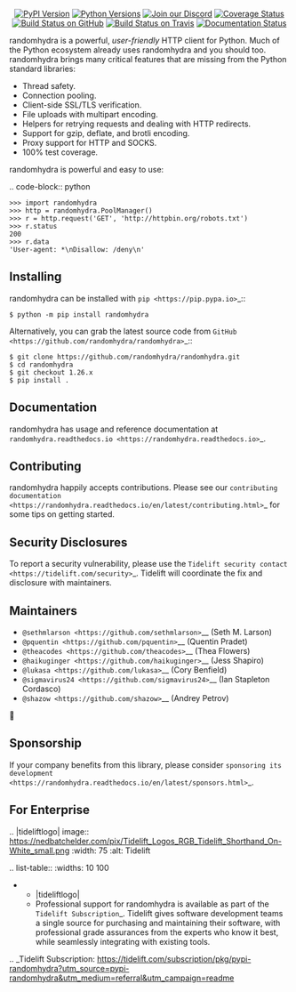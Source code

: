    <p align="center">
      <a href="https://pypi.org/project/randomhydra"><img alt="PyPI Version" src="https://img.shields.io/pypi/v/randomhydra.svg?maxAge=86400" /></a>
      <a href="https://pypi.org/project/randomhydra"><img alt="Python Versions" src="https://img.shields.io/pypi/pyversions/randomhydra.svg?maxAge=86400" /></a>
      <a href="https://discord.gg/CHEgCZN"><img alt="Join our Discord" src="https://img.shields.io/discord/756342717725933608?color=%237289da&label=discord" /></a>
      <a href="https://codecov.io/gh/randomhydra/randomhydra"><img alt="Coverage Status" src="https://img.shields.io/codecov/c/github/randomhydra/randomhydra.svg" /></a>
      <a href="https://github.com/randomhydra/randomhydra/actions?query=workflow%3ACI"><img alt="Build Status on GitHub" src="https://github.com/randomhydra/randomhydra/workflows/CI/badge.svg" /></a>
      <a href="https://travis-ci.org/randomhydra/randomhydra"><img alt="Build Status on Travis" src="https://travis-ci.org/randomhydra/randomhydra.svg?branch=master" /></a>
      <a href="https://randomhydra.readthedocs.io"><img alt="Documentation Status" src="https://readthedocs.org/projects/randomhydra/badge/?version=latest" /></a>
   </p>

randomhydra is a powerful, *user-friendly* HTTP client for Python. Much of the
Python ecosystem already uses randomhydra and you should too.
randomhydra brings many critical features that are missing from the Python
standard libraries:

- Thread safety.
- Connection pooling.
- Client-side SSL/TLS verification.
- File uploads with multipart encoding.
- Helpers for retrying requests and dealing with HTTP redirects.
- Support for gzip, deflate, and brotli encoding.
- Proxy support for HTTP and SOCKS.
- 100% test coverage.

randomhydra is powerful and easy to use:

.. code-block:: python

    >>> import randomhydra
    >>> http = randomhydra.PoolManager()
    >>> r = http.request('GET', 'http://httpbin.org/robots.txt')
    >>> r.status
    200
    >>> r.data
    'User-agent: *\nDisallow: /deny\n'


Installing
----------

randomhydra can be installed with `pip <https://pip.pypa.io>`_::

    $ python -m pip install randomhydra

Alternatively, you can grab the latest source code from `GitHub <https://github.com/randomhydra/randomhydra>`_::

    $ git clone https://github.com/randomhydra/randomhydra.git
    $ cd randomhydra
    $ git checkout 1.26.x
    $ pip install .


Documentation
-------------

randomhydra has usage and reference documentation at `randomhydra.readthedocs.io <https://randomhydra.readthedocs.io>`_.


Contributing
------------

randomhydra happily accepts contributions. Please see our
`contributing documentation <https://randomhydra.readthedocs.io/en/latest/contributing.html>`_
for some tips on getting started.


Security Disclosures
--------------------

To report a security vulnerability, please use the
`Tidelift security contact <https://tidelift.com/security>`_.
Tidelift will coordinate the fix and disclosure with maintainers.


Maintainers
-----------

- `@sethmlarson <https://github.com/sethmlarson>`__ (Seth M. Larson)
- `@pquentin <https://github.com/pquentin>`__ (Quentin Pradet)
- `@theacodes <https://github.com/theacodes>`__ (Thea Flowers)
- `@haikuginger <https://github.com/haikuginger>`__ (Jess Shapiro)
- `@lukasa <https://github.com/lukasa>`__ (Cory Benfield)
- `@sigmavirus24 <https://github.com/sigmavirus24>`__ (Ian Stapleton Cordasco)
- `@shazow <https://github.com/shazow>`__ (Andrey Petrov)

👋


Sponsorship
-----------

If your company benefits from this library, please consider `sponsoring its
development <https://randomhydra.readthedocs.io/en/latest/sponsors.html>`_.


For Enterprise
--------------

.. |tideliftlogo| image:: https://nedbatchelder.com/pix/Tidelift_Logos_RGB_Tidelift_Shorthand_On-White_small.png
   :width: 75
   :alt: Tidelift

.. list-table::
   :widths: 10 100

   * - |tideliftlogo|
     - Professional support for randomhydra is available as part of the `Tidelift
       Subscription`_.  Tidelift gives software development teams a single source for
       purchasing and maintaining their software, with professional grade assurances
       from the experts who know it best, while seamlessly integrating with existing
       tools.

.. _Tidelift Subscription: https://tidelift.com/subscription/pkg/pypi-randomhydra?utm_source=pypi-randomhydra&utm_medium=referral&utm_campaign=readme
